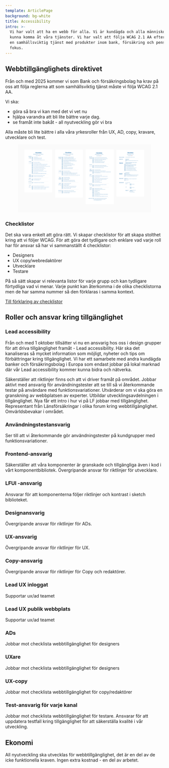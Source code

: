 ```yaml
---
template: ArticlePage
background: bg-white
title: Accessibility
intro: >-
  Vi har valt att ha en webb för alla. Vi är kundägda och alla människor ska
  kunna komma åt våra tjänster. Vi har valt att följa WCAG 2.1 AA eftersom vi är
  en samhällsviktig tjänst med produkter inom bank, försäkring och pension som
  fokus.
---
```

## Webbtillgänglighets direktivet

Från och med 2025 kommer vi som Bank och försäkringsbolag ha krav på oss att följa reglerna att som samhällsviktig tjänst måste vi följa WCAG 2.1 AA. 

Vi ska:

* göra så bra vi kan med det vi vet nu
* hjälpa varandra att bli lite bättre varje dag.
* se framåt inte bakåt - all nyutveckling gör vi bra

Alla måste bli lite bättre i alla våra yrkesroller från UX, AD, copy, kravare, utvecklare och test.

<figure class="Image Image__border"><img src="/img/wcag.png" srcset="/img/wcag.png 2x" alt=""><figcaption><div class="Image__caption"></div></figcaption></figure>

### Checklistor

Det ska vara enkelt att göra rätt. Vi skapar checklistor för att skapa stolthet kring att vi följer WCAG. För att göra det tydligare och enklare vad varje roll har för ansvar så har vi sammanställt 4 checklistor:

* Designers
* UX copy/webredaktörer
* Utvecklare 
* Testare

På så sätt skapar vi relevanta listor för varje grupp och kan tydligare förtydliga vad vi menar. Varje punkt kan återkomma i de olika checklistorna men de har samma nummer så den förklaras i samma kontext.

[Till förklaring av checklistor](#)

## Roller och ansvar kring tillgänglighet

### Lead accessibility

Från och med 1 oktober tillsätter vi nu en ansvarig hos oss i design grupper för att driva tillgänglighet framåt - Lead accessibility. Här ska det kanaliseras så mycket information som möjligt, nyheter och tips om förbättringar kring tillgänglighet. Vi har ett samarbete med andra kundägda banker och försäkringsbolag i Europa som endast jobbar på lokal marknad där vår Lead accessibility kommer kunna bidra och nätverka.

Säkerställer att riktlinjer finns och att vi driver framåt på området. Jobbar aktivt med ansvarig för användningstester att se till så vi återkommande testar på användare med funktionsvariationer. Utvärderar om vi ska göra en granskning av webbplatsen av experter. Utbildar utvecklingsavdelningen i tillgänglighet. Nya får ett intro i hur vi på LF jobbar med tillgänglighet. Representant från Länsförsäkringar i olika forum kring webbtillgänglighet. Omvärldsbevakar i området.

### Användningstestansvarig

Ser till att vi återkommande gör användningstester på kundgrupper med funktionsvariationer.

### Frontend-ansvarig

Säkerställer att våra komponenter är granskade och tillgängliga även i kod i vårt komponentbibliotek. Övergripande ansvar för riktlinjer för utvecklare.

### LFUI -ansvarig

Ansvarar för att komponenterna följer riktlinjer och kontrast i sketch biblioteket.

### Designansvarig

Övergripande ansvar för riktlinjer för ADs.

### UX-ansvarig

Övergripande ansvar för riktlinjer för UX.

### Copy-ansvarig

Övergripande ansvar för riktlinjer för Copy och redaktörer.

### Lead UX inloggat

Supportar ux/ad teamet 

### Lead UX publik webbplats

Supportar ux/ad teamet 

### ADs

Jobbar mot checklista webbtillgänglighet för designers

### UXare

Jobbar mot checklista webbtillgänglighet för designers

### UX-copy

Jobbar mot checklista webbtillgänglighet för copy/redaktörer

### Test-ansvarig för varje kanal

Jobbar mot checklista webbtillgänglighet för testare. Ansvarar för att uppdatera testfall kring tillgänglighet för att säkerställa kvalité i vår utveckling.

## Ekonomi

All nyutveckling ska utvecklas för webbtillgänglighet, det är en del av de icke funktionella kraven. Ingen extra kostnad - en del av arbetet.
